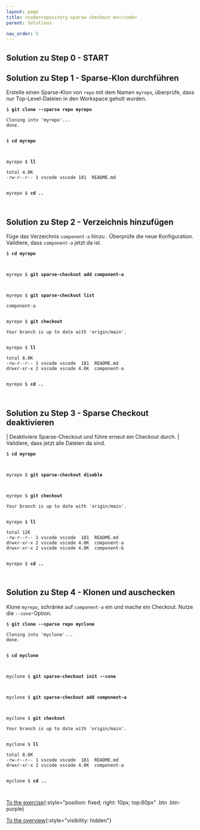 ```yaml
---
layout: page
title: <code>repository-sparse-checkout-en</code>
parent: Solutions

nav_order: 5
---
```

## Solution zu Step 0 - START

## Solution zu Step 1 - Sparse-Klon durchführen

Erstelle einen Sparse-Klon von `repo` mit dem Namen `myrepo`,
überprüfe, dass nur Top-Level-Dateien in den Workspace geholt wurden.


<pre><code>$ <b>git clone --sparse repo myrepo</b><br><br>Cloning into 'myrepo'...<br>done.<br><br></code></pre>



<pre><code>$ <b>cd myrepo</b><br><br><br></code></pre>



<pre><code>myrepo $ <b>ll </b><br><br>total 4.0K<br>-rw-r--r-- 1 vscode vscode 181  README.md<br><br></code></pre>



<pre><code>myrepo $ <b>cd ..</b><br><br><br></code></pre>


## Solution zu Step 2 - Verzeichnis hinzufügen

Füge das Verzeichnis `component-a` hinzu .
Überprüfe die neue Konfiguration.
Validiere, dass `component-a` jetzt da ist.


<pre><code>$ <b>cd myrepo</b><br><br><br></code></pre>



<pre><code>myrepo $ <b>git sparse-checkout add component-a</b><br><br><br></code></pre>



<pre><code>myrepo $ <b>git sparse-checkout list</b><br><br>component-a<br><br></code></pre>



<pre><code>myrepo $ <b>git checkout</b><br><br>Your branch is up to date with 'origin/main'.<br><br></code></pre>



<pre><code>myrepo $ <b>ll </b><br><br>total 8.0K<br>-rw-r--r-- 1 vscode vscode  181  README.md<br>drwxr-xr-x 2 vscode vscode 4.0K  component-a<br><br></code></pre>



<pre><code>myrepo $ <b>cd ..</b><br><br><br></code></pre>


## Solution zu Step 3 - Sparse Checkout deaktivieren

| Deaktiviere Sparse-Checkout und führe erneut ein Checkout durch.
| Validiere, dass jetzt alle Dateien da sind.


<pre><code>$ <b>cd myrepo</b><br><br><br></code></pre>



<pre><code>myrepo $ <b>git sparse-checkout disable</b><br><br><br></code></pre>



<pre><code>myrepo $ <b>git checkout</b><br><br>Your branch is up to date with 'origin/main'.<br><br></code></pre>



<pre><code>myrepo $ <b>ll </b><br><br>total 12K<br>-rw-r--r-- 1 vscode vscode  181  README.md<br>drwxr-xr-x 2 vscode vscode 4.0K  component-a<br>drwxr-xr-x 2 vscode vscode 4.0K  component-b<br><br></code></pre>



<pre><code>myrepo $ <b>cd ..</b><br><br><br></code></pre>


## Solution zu Step 4 - Klonen und auschecken

Klone `myrepo`, schränke auf `component-a` ein
und mache ein Checkout. Nutze die `--cone`-Option.


<pre><code>$ <b>git clone --sparse repo myclone</b><br><br>Cloning into 'myclone'...<br>done.<br><br></code></pre>



<pre><code>$ <b>cd myclone</b><br><br><br></code></pre>



<pre><code>myclone $ <b>git sparse-checkout init --cone</b><br><br><br></code></pre>



<pre><code>myclone $ <b>git sparse-checkout add component-a</b><br><br><br></code></pre>



<pre><code>myclone $ <b>git checkout</b><br><br>Your branch is up to date with 'origin/main'.<br><br></code></pre>



<pre><code>myclone $ <b>ll </b><br><br>total 8.0K<br>-rw-r--r-- 1 vscode vscode  181  README.md<br>drwxr-xr-x 2 vscode vscode 4.0K  component-a<br><br></code></pre>



<pre><code>myclone $ <b>cd ..</b><br><br><br></code></pre>


[To the exercise](aufgabe-repository-sparse-checkout-en.html){:style="position: fixed; right: 10px; top:60px" .btn .btn-purple}

[To the overview](../../ueberblick-en.html){:style="visibility: hidden"}


